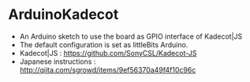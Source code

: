 # ArduinoKadecot


 * An Arduino sketch to use the board as GPIO interface of Kadecot|JS
 * The default configuration is set as littleBits Arduino.
 * Kadecot|JS : https://github.com/SonyCSL/Kadecot-JS
 * Japanese instructions : http://qiita.com/sgrowd/items/9ef56370a49f4f10c96c